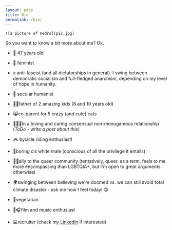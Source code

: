 ```yaml
---
layout: page
title: Bio
permalink: /bio/
---
```


`![a picture of Pedro](pic.jpg)`

So you want to know a bit more about me? Ok.

* :older_man: 47 years old

* :purple_heart: feminist

* :fist: anti-fascist (and all dictatorships in general). I swing between democratic socialism and full-fledged anarchism, depending on my level of hope in humanity.

* :open_hands: secular humanist

* :boy::boy:father of 2 amazing kids (8 and 10 years old)

* :joy_cat:co-parent for 5 crazy (and cute) cats

* :people_holding_hands:In a loving and caring consensual non-monogamous relationship (*ToDo - write a post about this*)

* :bike: bycicle riding enthusiast!

* :man:boring cis white male (conscious of all the privilege it entails)

* :rainbow_flag:ally to the queer community (tentatively, queer, as a term, feels to me more encompassing than LGBTQIA+, but I'm open to great arguments otherwise)

* :earth_africa:swinging between believing we're doomed vs. we can still avoid total climate disaster - ask me how I feel today! :upside_down_face:

* :seedling:vegetarian

* :movie_camera::headphones:film and music enthusiast

* :computer:recruiter (check my [LinkedIn](linked.incom/in/pedrohomero) if interested)
